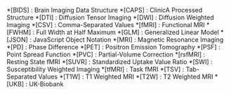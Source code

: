 *[BIDS] : Brain Imaging Data Structure
*[CAPS] : ClinicA Processed Structure
*[DTI] : Diffusion Tensor Imaging
*[DWI] : Diffusion Weighted Imaging
*[CSV] : Comma-Separated Values
*[fMRI] : Functional MRI
*[FWHM] : Full Width at Half Maximum
*[GLM] : Generalized Linear Model
*[JSON] : JavaScript Object Notation
*[MRI] : Magnetic Resonance Imaging
*[PD] : Phase Difference
*[PET] : Positron Emission Tomography
*[PSF] : Point Spread Function
*[PVC] : Partial-Volume Correction
*[rsfMRI] : Resting State fMRI
*[SUVR] : Standardized Uptake Value Ratio
*[SWI] : Susceptibility Weighted Imaging
*[tfMRI] : Task fMRI
*[TSV] : Tab-Separated Values
*[T1W] : T1 Weighted MRI
*[T2W] : T2 Weighted MRI
*[UKB] : UK-Biobank
